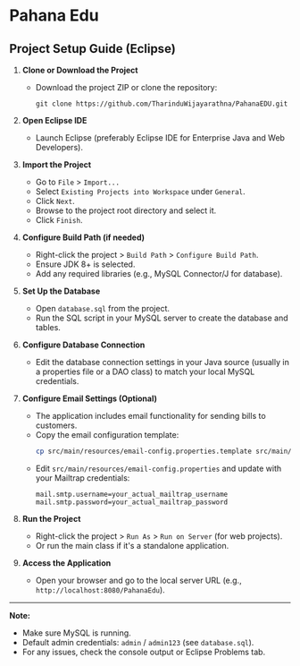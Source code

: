 # Pahana Edu

## Project Setup Guide (Eclipse)

1. **Clone or Download the Project**
   - Download the project ZIP or clone the repository:
     ```
     git clone https://github.com/TharinduWijayarathna/PahanaEDU.git
     ```

2. **Open Eclipse IDE**
   - Launch Eclipse (preferably Eclipse IDE for Enterprise Java and Web Developers).

3. **Import the Project**
   - Go to `File` > `Import...`
   - Select `Existing Projects into Workspace` under `General`.
   - Click `Next`.
   - Browse to the project root directory and select it.
   - Click `Finish`.

4. **Configure Build Path (if needed)**
   - Right-click the project > `Build Path` > `Configure Build Path`.
   - Ensure JDK 8+ is selected.
   - Add any required libraries (e.g., MySQL Connector/J for database).

5. **Set Up the Database**
   - Open `database.sql` from the project.
   - Run the SQL script in your MySQL server to create the database and tables.

6. **Configure Database Connection**
   - Edit the database connection settings in your Java source (usually in a properties file or a DAO class) to match your local MySQL credentials.

7. **Configure Email Settings (Optional)**
   - The application includes email functionality for sending bills to customers.
   - Copy the email configuration template:
     ```bash
     cp src/main/resources/email-config.properties.template src/main/resources/email-config.properties
     ```
   - Edit `src/main/resources/email-config.properties` and update with your Mailtrap credentials:
     ```properties
     mail.smtp.username=your_actual_mailtrap_username
     mail.smtp.password=your_actual_mailtrap_password
     ```

8. **Run the Project**
   - Right-click the project > `Run As` > `Run on Server` (for web projects).
   - Or run the main class if it's a standalone application.

9. **Access the Application**
   - Open your browser and go to the local server URL (e.g., `http://localhost:8080/PahanaEdu`).

---

**Note:**  
- Make sure MySQL is running.
- Default admin credentials: `admin` / `admin123` (see `database.sql`).
- For any issues, check the console output or Eclipse Problems tab.
